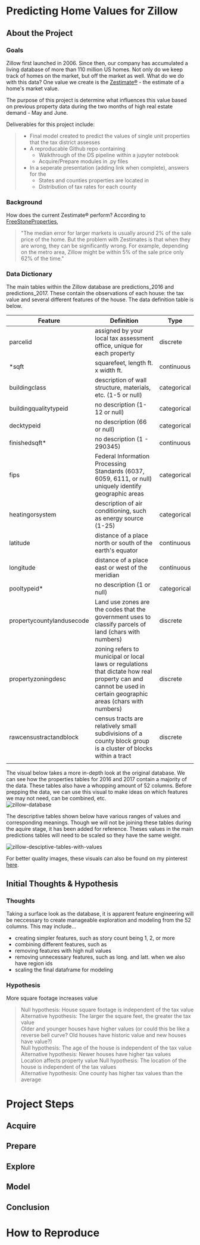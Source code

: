 # Predicting Home Values for Zillow
## About the Project
### Goals
Zillow first launched in 2006. Since then, our company has accumulated a living database of more than 110 million US homes. Not only do we keep track of homes on the market, but off the market as well. What do we do with this data? One value we create is the [Zestimate®](https://www.zillow.com/zestimate/) - the estimate of a home's market value.  

The purpose of this project is determine what influences this value based on previous property data during the two months of high real estate demand - May and June.

Deliverables for this project include:
> - Final model created to predict the values of single unit properties that the tax district assesses
> - A reproducable Github repo containing
>   - Walkthrough of the DS pipeline within a jupyter notebook
>   - Acquire/Prepare modules in .py files
> - In a seperate presentation (adding link when complete), answers for the
>   - States and counties properties are located in
>   - Distribution of tax rates for each county

### Background

How does the current Zestimate® perform? According to [FreeStoneProperties](https://www.freestoneproperties.com/blog/truth-zillow-zestimates/#:~:text=Is%20a%20Zillow%20Zestimate%20High,about%20the%20accuracy%20of%20Zestimates.&text=For%20example%2C%20depending%20on%20the,only%2062%25%20of%20the%20time.),
> "The median error for larger markets is usually around 2% of the sale price of the home. But the problem with Zestimates is 
> that when they are wrong, they can be significantly wrong. For example, depending on the metro area, Zillow might be within 5% 
> of the sale price only 62% of the time."

### Data Dictionary
The main tables within the Zillow database are predictions_2016 and predictions_2017. These contain the observations of each house: the tax value and several different features of the house. The data definition table is below.

| Feature                   | Definition                                                                                                                                                       | Type        |
|---------------------------|------------------------------------------------------------------------------------------------------------------------------------------------------------------|-------------|
| parcelid                  | assigned by your local tax assessment office, unique for each property                                                                                           | discrete    |
| *sqft                     | squarefeet, length ft. x width ft.                                                                                                                               | continuous  |
| buildingclass             | description of wall structure, materials, etc. (1-5 or null)                                                                                                     | categorical |
| buildingqualitytypeid     | no description (1-12 or null)                                                                                                                                    | categorical |
| decktypeid                | no description (66 or null)                                                                                                                                      | categorical |
| finishedsqft*             | no description (1 - 290345)                                                                                                                                      | continuous  |
| fips                      | Federal Information Processing Standards (6037, 6059, 6111, or null) uniquely identify geographic areas                                                          | categorical |
| heatingorsystem           | description of air conditioning, such as energy source (1-25)                                                                                                    | categorical |
| latitude                  | distance of a place north or south of the earth's equator                                                                                                        | continuous  |
| longitude                 | distance of a place east or west of the meridian                                                                                                                 | continuous  |
| pooltypeid*               | no description (1 or null)                                                                                                                                       | categorical |
| propertycountylandusecode | Land use zones are the codes that the government uses to classify  parcels of land (chars with numbers)                                                          | discrete    |
| propertyzoningdesc        | zoning refers to municipal or local laws or regulations that dictate  how real property can and cannot be used in certain geographic areas  (chars with numbers) | discrete    |
| rawcensustractandblock    | census tracts are relatively small subdivisions of a county block group is a cluster of blocks within a tract                                                    | discrete    |
|                           |                                                                                                                                                                  |             |

The visual below takes a more in-depth look at the original database. We can see how the properties tables for 2016 and 2017 contain a majority of the data. These tables also have a whopping amount of 52 columns. Before prepping the data, we can use this visual to make ideas on which features we may not need, can be combined, etc.  
![zillow-database](https://i.pinimg.com/originals/ef/01/89/ef0189cace1f6e5626e1be0368370062.png)  

The descriptive tables shown below have various ranges of values and corresponding meanings. Though we will not be joining these tables during the aquire stage, it has been added for reference. Theses values in the main predictions tables will need to be scaled so they have the same weight.  
  
![zillow-desciptive-tables-with-values](https://i.pinimg.com/originals/85/c5/32/85c5323063cc33dcac255e045df3bd37.png)  

For better quality images, these visuals can also be found on my pinterest [here](https://www.pinterest.com/thompsonbethany01/estimating-home-values/).
## Initial Thoughts & Hypothesis
### Thoughts
Taking a surface look as the database, it is apparent feature engineering will be neccessary to create manageable exploration and modeling from the 52 columns. This may include...
- creating simpler features, such as story count being 1, 2, or more
- combining different features, such as 
- removing features with high null values
- removing unnecessary features, such as long. and latt. when we also have region ids
- scaling the final dataframe for modeling
### Hypothesis
More square footage increases value  
> Null hypothesis: House square footage is independent of the tax value  
> Alternative hypothesis: The larger the square feet, the greater the tax value  
Older and younger houses have higher values (or could this be like a reverse bell curve? Old houses have historic value and new houses have value?)  
> Null hypothesis: The age of the house is independent of the tax value  
> Alternative hypothesis: Newer houses have higher tax values  
Location affects property value
> Null hypothesis: The location of the house is independent of the tax values  
> Alternative hypothesis: One county has higher tax values than the average  
# Project Steps
## Acquire
## Prepare
## Explore
## Model
## Conclusion
# How to Reproduce